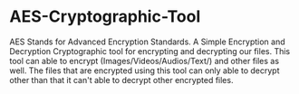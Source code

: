 # AES-Cryptographic-Tool

AES Stands for Advanced Encryption Standards. 
A Simple Encryption and Decryption Cryptographic tool for encrypting and decrypting our files.
This tool can able to encrypt (Images/Videos/Audios/Text/) and other files as well.
The files that are encrypted using this tool can only able to decrypt other than that it can't able to decrypt other encrypted files.

